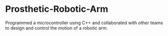 # Prosthetic-Robotic-Arm
Programmed a microcontroller using C++ and collaborated with other teams to design and control the motion of a robotic arm.
